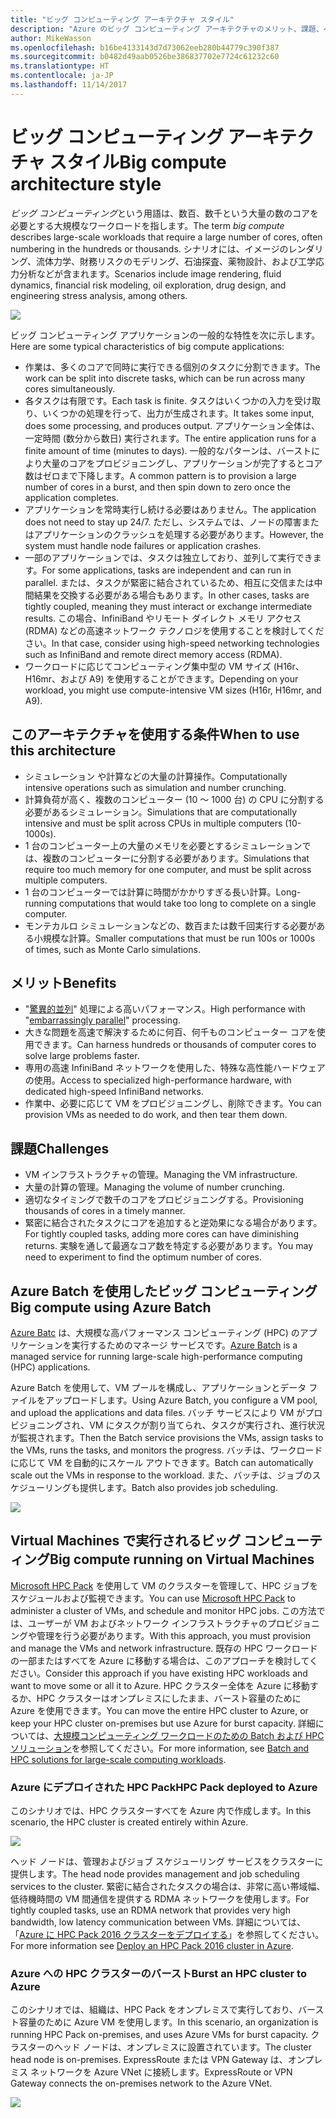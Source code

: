 ```yaml
---
title: "ビッグ コンピューティング アーキテクチャ スタイル"
description: "Azure のビッグ コンピューティング アーキテクチャのメリット、課題、ベスト プラクティスを説明します。　"
author: MikeWasson
ms.openlocfilehash: b16be4133143d7d73062eeb280b44779c390f387
ms.sourcegitcommit: b0482d49aab0526be386837702e7724c61232c60
ms.translationtype: HT
ms.contentlocale: ja-JP
ms.lasthandoff: 11/14/2017
---
```

# <a name="big-compute-architecture-style"></a><span data-ttu-id="561e3-103">ビッグ コンピューティング アーキテクチャ スタイル</span><span class="sxs-lookup"><span data-stu-id="561e3-103">Big compute architecture style</span></span>

<span data-ttu-id="561e3-104">*ビッグ コンピューティング*という用語は、数百、数千という大量の数のコアを必要とする大規模なワークロードを指します。</span><span class="sxs-lookup"><span data-stu-id="561e3-104">The term *big compute* describes large-scale workloads that require a large number of cores, often numbering in the hundreds or thousands.</span></span> <span data-ttu-id="561e3-105">シナリオには、イメージのレンダリング、流体力学、財務リスクのモデリング、石油探査、薬物設計、および工学応力分析などが含まれます。</span><span class="sxs-lookup"><span data-stu-id="561e3-105">Scenarios include image rendering, fluid dynamics, financial risk modeling, oil exploration, drug design, and engineering stress analysis, among others.</span></span>

![](./images/big-compute-logical.png)

<span data-ttu-id="561e3-106">ビッグ コンピューティング アプリケーションの一般的な特性を次に示します。</span><span class="sxs-lookup"><span data-stu-id="561e3-106">Here are some typical characteristics of big compute applications:</span></span>

- <span data-ttu-id="561e3-107">作業は、多くのコアで同時に実行できる個別のタスクに分割できます。</span><span class="sxs-lookup"><span data-stu-id="561e3-107">The work can be split into discrete tasks, which can be run across many cores simultaneously.</span></span>
- <span data-ttu-id="561e3-108">各タスクは有限です。</span><span class="sxs-lookup"><span data-stu-id="561e3-108">Each task is finite.</span></span> <span data-ttu-id="561e3-109">タスクはいくつかの入力を受け取り、いくつかの処理を行って、出力が生成されます。</span><span class="sxs-lookup"><span data-stu-id="561e3-109">It takes some input, does some processing, and produces output.</span></span> <span data-ttu-id="561e3-110">アプリケーション全体は、一定時間 (数分から数日) 実行されます。</span><span class="sxs-lookup"><span data-stu-id="561e3-110">The entire application runs for a finite amount of time (minutes to days).</span></span> <span data-ttu-id="561e3-111">一般的なパターンは、バーストにより大量のコアをプロビジョニングし、アプリケーションが完了するとコア数はゼロまで下降します。</span><span class="sxs-lookup"><span data-stu-id="561e3-111">A common pattern is to provision a large number of cores in a burst, and then spin down to zero once the application completes.</span></span> 
- <span data-ttu-id="561e3-112">アプリケーションを常時実行し続ける必要はありません。</span><span class="sxs-lookup"><span data-stu-id="561e3-112">The application does not need to stay up 24/7.</span></span> <span data-ttu-id="561e3-113">ただし、システムでは、ノードの障害またはアプリケーションのクラッシュを処理する必要があります。</span><span class="sxs-lookup"><span data-stu-id="561e3-113">However, the system must handle node failures or application crashes.</span></span>
- <span data-ttu-id="561e3-114">一部のアプリケーションでは、タスクは独立しており、並列して実行できます。</span><span class="sxs-lookup"><span data-stu-id="561e3-114">For some applications, tasks are independent and can run in parallel.</span></span> <span data-ttu-id="561e3-115">または、タスクが緊密に結合されているため、相互に交信または中間結果を交換する必要がある場合もあります。</span><span class="sxs-lookup"><span data-stu-id="561e3-115">In other cases, tasks are tightly coupled, meaning they must interact or exchange intermediate results.</span></span> <span data-ttu-id="561e3-116">この場合、InfiniBand やリモート ダイレクト メモリ アクセス (RDMA) などの高速ネットワーク テクノロジを使用することを検討してください。</span><span class="sxs-lookup"><span data-stu-id="561e3-116">In that case, consider using high-speed networking technologies such as InfiniBand and remote direct memory access (RDMA).</span></span> 
- <span data-ttu-id="561e3-117">ワークロードに応じてコンピューティング集中型の VM サイズ (H16r、H16mr、および A9) を使用することができます。</span><span class="sxs-lookup"><span data-stu-id="561e3-117">Depending on your workload, you might use compute-intensive VM sizes (H16r, H16mr, and A9).</span></span>

## <a name="when-to-use-this-architecture"></a><span data-ttu-id="561e3-118">このアーキテクチャを使用する条件</span><span class="sxs-lookup"><span data-stu-id="561e3-118">When to use this architecture</span></span>

- <span data-ttu-id="561e3-119">シミュレーション や計算などの大量の計算操作。</span><span class="sxs-lookup"><span data-stu-id="561e3-119">Computationally intensive operations such as simulation and number crunching.</span></span>
- <span data-ttu-id="561e3-120">計算負荷が高く、複数のコンピューター (10 ～ 1000 台) の CPU に分割する必要があるシミュレーション。</span><span class="sxs-lookup"><span data-stu-id="561e3-120">Simulations that are computationally intensive and must be split across CPUs in multiple computers (10-1000s).</span></span>
- <span data-ttu-id="561e3-121">1 台のコンピューター上の大量のメモリを必要とするシミュレーションでは、複数のコンピューターに分割する必要があります。</span><span class="sxs-lookup"><span data-stu-id="561e3-121">Simulations that require too much memory for one computer, and must be split across multiple computers.</span></span>
- <span data-ttu-id="561e3-122">1 台のコンピューターでは計算に時間がかかりすぎる長い計算。</span><span class="sxs-lookup"><span data-stu-id="561e3-122">Long-running computations that would take too long to complete on a single computer.</span></span>
- <span data-ttu-id="561e3-123">モンテカルロ シミュレーションなどの、数百または数千回実行する必要がある小規模な計算。</span><span class="sxs-lookup"><span data-stu-id="561e3-123">Smaller computations that must be run 100s or 1000s of times, such as Monte Carlo simulations.</span></span>

## <a name="benefits"></a><span data-ttu-id="561e3-124">メリット</span><span class="sxs-lookup"><span data-stu-id="561e3-124">Benefits</span></span>

- <span data-ttu-id="561e3-125">"[驚異的並列][embarrassingly-parallel]" 処理による高いパフォーマンス。</span><span class="sxs-lookup"><span data-stu-id="561e3-125">High performance with "[embarrassingly parallel][embarrassingly-parallel]" processing.</span></span>
- <span data-ttu-id="561e3-126">大きな問題を高速で解決するために何百、何千ものコンピューター コアを使用できます。</span><span class="sxs-lookup"><span data-stu-id="561e3-126">Can harness hundreds or thousands of computer cores to solve large problems faster.</span></span>
- <span data-ttu-id="561e3-127">専用の高速 InfiniBand ネットワークを使用した、特殊な高性能ハードウェアの使用。</span><span class="sxs-lookup"><span data-stu-id="561e3-127">Access to specialized high-performance hardware, with dedicated high-speed InfiniBand networks.</span></span>
- <span data-ttu-id="561e3-128">作業中、必要に応じて VM をプロビジョニングし、削除できます。</span><span class="sxs-lookup"><span data-stu-id="561e3-128">You can provision VMs as needed to do work, and then tear them down.</span></span> 

## <a name="challenges"></a><span data-ttu-id="561e3-129">課題</span><span class="sxs-lookup"><span data-stu-id="561e3-129">Challenges</span></span>

- <span data-ttu-id="561e3-130">VM インフラストラクチャの管理。</span><span class="sxs-lookup"><span data-stu-id="561e3-130">Managing the VM infrastructure.</span></span>
- <span data-ttu-id="561e3-131">大量の計算の管理。</span><span class="sxs-lookup"><span data-stu-id="561e3-131">Managing the volume of number crunching.</span></span> 
- <span data-ttu-id="561e3-132">適切なタイミングで数千のコアをプロビジョニングする。</span><span class="sxs-lookup"><span data-stu-id="561e3-132">Provisioning thousands of cores in a timely manner.</span></span>
- <span data-ttu-id="561e3-133">緊密に結合されたタスクにコアを追加すると逆効果になる場合があります。</span><span class="sxs-lookup"><span data-stu-id="561e3-133">For tightly coupled tasks, adding more cores can have diminishing returns.</span></span> <span data-ttu-id="561e3-134">実験を通して最適なコア数を特定する必要があります。</span><span class="sxs-lookup"><span data-stu-id="561e3-134">You may need to experiment to find the optimum number of cores.</span></span>

## <a name="big-compute-using-azure-batch"></a><span data-ttu-id="561e3-135">Azure Batch を使用したビッグ コンピューティング</span><span class="sxs-lookup"><span data-stu-id="561e3-135">Big compute using Azure Batch</span></span>

<span data-ttu-id="561e3-136">[Azure Batc][batch] は、大規模な高パフォーマンス コンピューティング (HPC) のアプリケーションを実行するためのマネージ サービスです。</span><span class="sxs-lookup"><span data-stu-id="561e3-136">[Azure Batch][batch] is a managed service for running large-scale high-performance computing (HPC) applications.</span></span>

<span data-ttu-id="561e3-137">Azure Batch を使用して、VM プールを構成し、アプリケーションとデータ ファイルをアップロードします。</span><span class="sxs-lookup"><span data-stu-id="561e3-137">Using Azure Batch, you configure a VM pool, and upload the applications and data files.</span></span> <span data-ttu-id="561e3-138">バッチ サービスにより VM がプロビジョニングされ、VM にタスクが割り当てられ、タスクが実行され、進行状況が監視されます。</span><span class="sxs-lookup"><span data-stu-id="561e3-138">Then the Batch service provisions the VMs, assign tasks to the VMs, runs the tasks, and monitors the progress.</span></span> <span data-ttu-id="561e3-139">バッチは、ワークロードに応じて VM を自動的にスケール アウトできます。</span><span class="sxs-lookup"><span data-stu-id="561e3-139">Batch can automatically scale out the VMs in response to the workload.</span></span> <span data-ttu-id="561e3-140">また、バッチは、ジョブのスケジューリングも提供します。</span><span class="sxs-lookup"><span data-stu-id="561e3-140">Batch also provides job scheduling.</span></span>

![](./images/big-compute-batch.png) 

## <a name="big-compute-running-on-virtual-machines"></a><span data-ttu-id="561e3-141">Virtual Machines で実行されるビッグ コンピューティング</span><span class="sxs-lookup"><span data-stu-id="561e3-141">Big compute running on Virtual Machines</span></span>

<span data-ttu-id="561e3-142">[Microsoft HPC Pack][hpc-pack] を使用して VM のクラスターを管理して、HPC ジョブをスケジュールおよび監視できます。</span><span class="sxs-lookup"><span data-stu-id="561e3-142">You can use [Microsoft HPC Pack][hpc-pack] to administer a cluster of VMs, and schedule and monitor HPC jobs.</span></span> <span data-ttu-id="561e3-143">この方法では、ユーザーが VM およびネットワーク インフラストラクチャのプロビジョニングや管理を行う必要があります。</span><span class="sxs-lookup"><span data-stu-id="561e3-143">With this approach, you must provision and manage the VMs and network infrastructure.</span></span> <span data-ttu-id="561e3-144">既存の HPC ワークロードの一部またはすべてを Azure に移動する場合は、このアプローチを検討してください。</span><span class="sxs-lookup"><span data-stu-id="561e3-144">Consider this approach if you have existing HPC workloads and want to move some or all it to Azure.</span></span> <span data-ttu-id="561e3-145">HPC クラスター全体を Azure に移動するか、HPC クラスターはオンプレミスにしたまま、バースト容量のために Azure を使用できます。</span><span class="sxs-lookup"><span data-stu-id="561e3-145">You can move the entire HPC cluster to Azure, or keep your HPC cluster on-premises but use Azure for burst capacity.</span></span> <span data-ttu-id="561e3-146">詳細については、[大規模コンピューティング ワークロードのための Batch および HPC ソリューション][batch-hpc-solutions]を参照してください。</span><span class="sxs-lookup"><span data-stu-id="561e3-146">For more information, see [Batch and HPC solutions for large-scale computing workloads][batch-hpc-solutions].</span></span>

### <a name="hpc-pack-deployed-to-azure"></a><span data-ttu-id="561e3-147">Azure にデプロイされた HPC Pack</span><span class="sxs-lookup"><span data-stu-id="561e3-147">HPC Pack deployed to Azure</span></span>

<span data-ttu-id="561e3-148">このシナリオでは、HPC クラスターすべてを Azure 内で作成します。</span><span class="sxs-lookup"><span data-stu-id="561e3-148">In this scenario, the HPC cluster is created entirely within Azure.</span></span>

![](./images/big-compute-iaas.png) 
 
<span data-ttu-id="561e3-149">ヘッド ノードは、管理およびジョブ スケジューリング サービスをクラスターに提供します。</span><span class="sxs-lookup"><span data-stu-id="561e3-149">The head node provides management and job scheduling services to the cluster.</span></span> <span data-ttu-id="561e3-150">緊密に結合されたタスクの場合は、非常に高い帯域幅、低待機時間の VM 間通信を提供する RDMA ネットワークを使用します。</span><span class="sxs-lookup"><span data-stu-id="561e3-150">For tightly coupled tasks, use an RDMA network that provides very high bandwidth, low latency communication between VMs.</span></span> <span data-ttu-id="561e3-151">詳細については、「[Azure に HPC Pack 2016 クラスターをデプロイする][deploy-hpc-azure]」を参照してください。</span><span class="sxs-lookup"><span data-stu-id="561e3-151">For more information see [Deploy an HPC Pack 2016 cluster in Azure][deploy-hpc-azure].</span></span>

### <a name="burst-an-hpc-cluster-to-azure"></a><span data-ttu-id="561e3-152">Azure への HPC クラスターのバースト</span><span class="sxs-lookup"><span data-stu-id="561e3-152">Burst an HPC cluster to Azure</span></span>

<span data-ttu-id="561e3-153">このシナリオでは、組織は、HPC Pack をオンプレミスで実行しており、バースト容量のために Azure VM を使用します。</span><span class="sxs-lookup"><span data-stu-id="561e3-153">In this scenario, an organization is running HPC Pack on-premises, and uses Azure VMs for burst capacity.</span></span> <span data-ttu-id="561e3-154">クラスターのヘッド ノードは、オンプレミスに設置されています。</span><span class="sxs-lookup"><span data-stu-id="561e3-154">The cluster head node is on-premises.</span></span> <span data-ttu-id="561e3-155">ExpressRoute または VPN Gateway は、オンプレミス ネットワークを Azure VNet に接続します。</span><span class="sxs-lookup"><span data-stu-id="561e3-155">ExpressRoute or VPN Gateway connects the on-premises network to the Azure VNet.</span></span>

![](./images/big-compute-hybrid.png) 


[batch]: /azure/batch/
[batch-hpc-solutions]: /azure/batch/batch-hpc-solutions
[deploy-hpc-azure]: /azure/virtual-machines/windows/hpcpack-2016-cluster
[embarrassingly-parallel]: https://en.wikipedia.org/wiki/Embarrassingly_parallel
[hpc-pack]: https://technet.microsoft.com/library/cc514029

 
